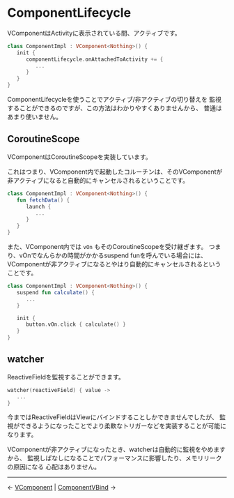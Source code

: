 
ComponentLifecycle
================================================================================

VComponentはActivityに表示されている間、アクティブです。

```kotlin
class ComponentImpl : VComponent<Nothing>() {
   init {
      componentLifecycle.onAttachedToActivity += {
         ...
      }
   }
}
```
ComponentLifecycleを使うことでアクティブ/非アクティブの切り替えを
監視することができるのですが、この方法はわかりやすくありませんから、
普通はあまり使いません。


CoroutineScope
--------------------------------------------------------------------------------

VComponentはCoroutineScopeを実装しています。

これはつまり、VComponent内で起動したコルーチンは、そのVComponentが
非アクティブになると自動的にキャンセルされるということです。
```kotlin
class ComponentImpl : VComponent<Nothing>() {
   fun fetchData() {
      launch {
         ...
      }
   }
}
```

また、VComponent内では `vOn` もそのCoroutineScopeを受け継ぎます。
つまり、vOnでなんらかの時間がかかるsuspend funを呼んでいる場合には、
VComponentが非アクティブになるとやはり自動的にキャンセルされるということです。
```kotlin
class ComponentImpl : VComponent<Nothing>() {
   suspend fun calculate() {
      ...
   }

   init {
      button.vOn.click { calculate() }
   }
}
```


watcher
--------------------------------------------------------------------------------

ReactiveFieldを監視することができます。
```kotlin
watcher(reactiveField) { value ->
   ...
}
```
今まではReactiveFieldはViewにバインドすることしかできませんでしたが、
監視ができるようになったことでより柔軟なトリガーなどを実装することが可能になります。

VComponentが非アクティブになったとき、watcherは自動的に監視をやめますから、
監視しぱなしになることでパフォーマンスに影響したり、メモリリークの原因になる
心配はありません。


* * * * * * * * * * * * * * * * * * * * * * * * * * * * * * * * * * * * * * * *

← [VComponent](VComponents.md)  |  [ComponentVBind](ComponentVBinder.md) →

